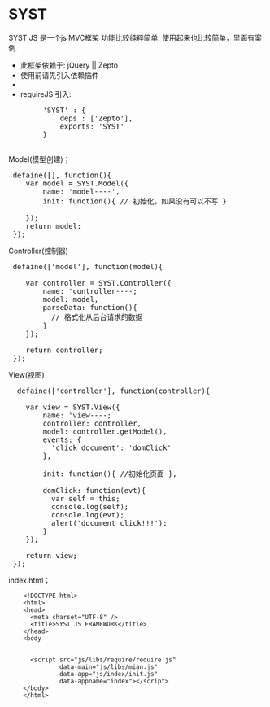 SYST
=========

SYST JS 是一个js MVC框架 功能比较纯粹简单, 使用起来也比较简单，里面有案例

 * 此框架依赖于: jQuery || Zepto
 * 使用前请先引入依赖插件
 *
 * requireJS 引入:
 
 <pre>
		'SYST' : {
			deps : ['Zepto'],
			exports: 'SYST'
		}
 </pre>

 
 Model(模型创建)；
<pre>
 defaine([], function(){
    var model = SYST.Model({
        name: 'model----',
        init: function(){ // 初始化，如果没有可以不写 }

    });
    return model;
 });
</pre>

 Controller(控制器)
<pre>
 defaine(['model'], function(model){

    var controller = SYST.Controller({
        name: 'controller----;
        model: model,
        parseData: function(){
          // 格式化从后台请求的数据
        }
    });

    return controller;
 });
</pre>

 View(视图)
<pre>
  defaine(['controller'], function(controller){

    var view = SYST.View({
        name: 'view----;
        controller: controller,
        model: controller.getModel(),
        events: {
          'click document': 'domClick'
        },

        init: function(){ //初始化页面 },

        domClick: function(evt){
          var self = this;
          console.log(self);
          console.log(evt);
          alert('document click!!!');
        }
    });

    return view;
 });
</pre>

index.html；

		<!DOCTYPE html>
		<html>
		<head>
		  <meta charset="UTF-8" />
		  <title>SYST JS FRAMEWORK</title>
		</head>
		<body


		  <script src="js/libs/require/require.js"
				  data-main="js/libs/mian.js"
				  data-app="js/index/init.js"
				  data-appname="index"></script>
		</body>
		</html>

